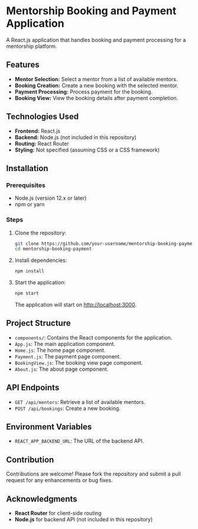 # Mentorship Booking and Payment Application

A React.js application that handles booking and payment processing for a mentorship platform.

## Features

- **Mentor Selection:** Select a mentor from a list of available mentors.
- **Booking Creation:** Create a new booking with the selected mentor.
- **Payment Processing:** Process payment for the booking.
- **Booking View:** View the booking details after payment completion.

## Technologies Used

- **Frontend:** React.js
- **Backend:** Node.js (not included in this repository)
- **Routing:** React Router
- **Styling:** Not specified (assuming CSS or a CSS framework)

## Installation

### Prerequisites

- Node.js (version 12.x or later)
- npm or yarn

### Steps

1. Clone the repository:

    ```bash
    git clone https://github.com/your-username/mentorship-booking-payment.git
    cd mentorship-booking-payment
    ```

2. Install dependencies:

    ```bash
    npm install
    ```

3. Start the application:

    ```bash
    npm start
    ```

    The application will start on [http://localhost:3000](http://localhost:3000).

## Project Structure

- `components/`: Contains the React components for the application.
- `App.js`: The main application component.
- `Home.js`: The home page component.
- `Payment.js`: The payment page component.
- `BookingView.js`: The booking view page component.
- `About.js`: The about page component.

## API Endpoints

- `GET /api/mentors`: Retrieve a list of available mentors.
- `POST /api/bookings`: Create a new booking.

## Environment Variables

- `REACT_APP_BACKEND_URL`: The URL of the backend API.

## Contribution

Contributions are welcome! Please fork the repository and submit a pull request for any enhancements or bug fixes.





## Acknowledgments

- **React Router** for client-side routing
- **Node.js** for backend API (not included in this repository)
